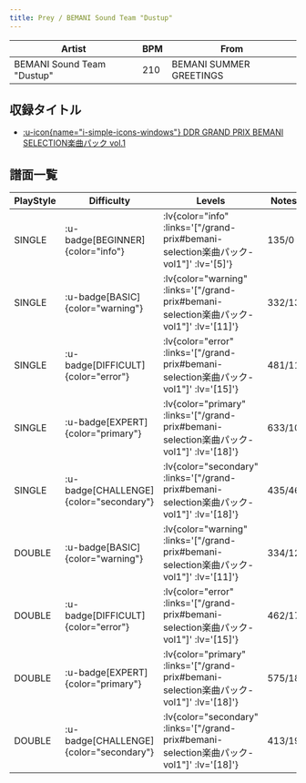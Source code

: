 ```yaml
---
title: Prey / BEMANI Sound Team "Dustup"
---
```


|Artist|BPM|From|
|------|---|----|
|BEMANI Sound Team "Dustup"|210|BEMANI SUMMER GREETINGS|

## 収録タイトル

- [ :u-icon{name="i-simple-icons-windows"} DDR GRAND PRIX BEMANI SELECTION楽曲パック vol.1](/grand-prix#bemani-selection楽曲パック-vol1)

## 譜面一覧

|PlayStyle|Difficulty|Levels|Notes|Movie|
|---------|----------|------|-----|-----|
|SINGLE| :u-badge[BEGINNER]{color="info"} | :lv{color="info" :links='["/grand-prix#bemani-selection楽曲パック-vol1"]' :lv='[5]'} |135/0||
|SINGLE| :u-badge[BASIC]{color="warning"} | :lv{color="warning" :links='["/grand-prix#bemani-selection楽曲パック-vol1"]' :lv='[11]'} |332/13||
|SINGLE| :u-badge[DIFFICULT]{color="error"} | :lv{color="error" :links='["/grand-prix#bemani-selection楽曲パック-vol1"]' :lv='[15]'} |481/11||
|SINGLE| :u-badge[EXPERT]{color="primary"} | :lv{color="primary" :links='["/grand-prix#bemani-selection楽曲パック-vol1"]' :lv='[18]'} |633/10||
|SINGLE| :u-badge[CHALLENGE]{color="secondary"} | :lv{color="secondary" :links='["/grand-prix#bemani-selection楽曲パック-vol1"]' :lv='[18]'} |435/46||
|DOUBLE| :u-badge[BASIC]{color="warning"} | :lv{color="warning" :links='["/grand-prix#bemani-selection楽曲パック-vol1"]' :lv='[11]'} |334/12||
|DOUBLE| :u-badge[DIFFICULT]{color="error"} | :lv{color="error" :links='["/grand-prix#bemani-selection楽曲パック-vol1"]' :lv='[15]'} |462/17||
|DOUBLE| :u-badge[EXPERT]{color="primary"} | :lv{color="primary" :links='["/grand-prix#bemani-selection楽曲パック-vol1"]' :lv='[18]'} |575/18||
|DOUBLE| :u-badge[CHALLENGE]{color="secondary"} | :lv{color="secondary" :links='["/grand-prix#bemani-selection楽曲パック-vol1"]' :lv='[18]'} |413/19||
